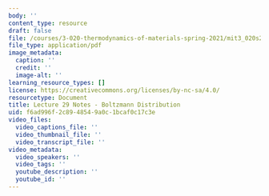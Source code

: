 ```yaml
---
body: ''
content_type: resource
draft: false
file: /courses/3-020-thermodynamics-of-materials-spring-2021/mit3_020s21_l29.pdf
file_type: application/pdf
image_metadata:
  caption: ''
  credit: ''
  image-alt: ''
learning_resource_types: []
license: https://creativecommons.org/licenses/by-nc-sa/4.0/
resourcetype: Document
title: Lecture 29 Notes - Boltzmann Distribution
uid: f6ad996f-2c89-4854-9a0c-1bcaf0c17c3e
video_files:
  video_captions_file: ''
  video_thumbnail_file: ''
  video_transcript_file: ''
video_metadata:
  video_speakers: ''
  video_tags: ''
  youtube_description: ''
  youtube_id: ''
---
```

